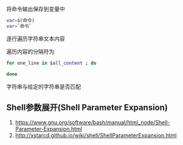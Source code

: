 
将命令输出保存到变量中
```sh
var=$(命令)
var=`命令`
```

逐行遍历字符串文本内容

遍历内容的分隔符为 

```sh
for one_line in $all_content ; do 

done
```

字符串与给定的字符串是否匹配


## Shell参数展开(Shell Parameter Expansion)
1. https://www.gnu.org/software/bash/manual/html_node/Shell-Parameter-Expansion.html
2. http://xstarcd.github.io/wiki/shell/ShellParameterExpansion.html